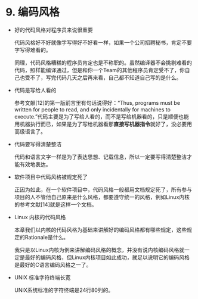 # 9. 编码风格

<!-- no highlight -->

- 好的代码风格对程序员来说很重要

  代码风格好不好就像字写得好不好看一样，如果一个公司招聘秘书，肯定不要字写得难看的。

  同理，代码风格糟糕的程序员肯定也是不称职的。虽然编译器不会挑剔难看的代码，照样能编译通过，但是和你一个Team的其他程序员肯定受不了，你自己也受不了，写完代码几天之后再来看，自己都不知道自己写的是什么。

- 代码是写给人看的

  参考文献[12]的第一版前言里有句话说得好：“Thus, programs must be written for people to read, and only incidentally for machines to execute.”代码主要是为了写给人看的，而不是写给机器看的，只是顺便也能用机器执行而已，如果是为了写给机器看那**直接写机器指令**就好了，没必要用高级语言了。

- 代码要写得清楚整洁

  代码和语言文字一样是为了表达思想、记载信息，所以一定要写得清楚整洁才能有效地表达。

- 软件项目中代码风格被规定死了

  正因为如此，在一个软件项目中，代码风格一般都用文档规定死了，所有参与项目的人不管他自己原来是什么风格，都要遵守统一的风格，例如Linux内核的参考文献[14]就是这样一个文档。

- Linux 内核的代码风格

  本章我们以内核的代码风格为基础来讲解好的编码风格都有哪些规定，这些规定的Rationale是什么。

  我只是以Linux内核为例来讲解编码风格的概念，并没有说内核编码风格就一定是最好的编码风格，但Linux内核项目如此成功，就足以说明它的编码风格是最好的C语言编码风格之一了。

- UNIX 标准字符终端长宽

  UNIX系统标准的字符终端是24行80列的。
